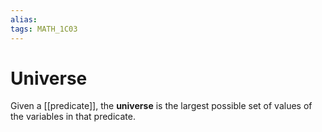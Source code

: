 ```yaml
---
alias:
tags: MATH_1C03
---
```

# Universe
Given a [[predicate]], the **universe** is the largest possible set of values of the variables in that predicate. 
